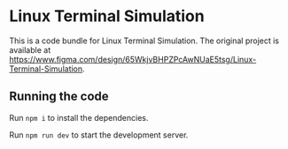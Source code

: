 
  # Linux Terminal Simulation

  This is a code bundle for Linux Terminal Simulation. The original project is available at https://www.figma.com/design/65WkjvBHPZPcAwNUaE5tsg/Linux-Terminal-Simulation.

  ## Running the code

  Run `npm i` to install the dependencies.

  Run `npm run dev` to start the development server.
  